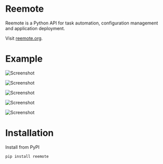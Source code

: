 # Reemote 

Reemote is a Python API for task automation, configuration management and application deployment.

Visit [reemote.org](https://reemote.org/).

# Example

![Screenshot](docs/source/gui/Screenshot_20250921_203424.png)

![Screenshot](docs/source/gui/Screenshot_20250921_203907.png)

![Screenshot](docs/source/gui/Screenshot_20250921_204117.png)

![Screenshot](docs/source/gui/Screenshot_20250921_204130.png)

![Screenshot](docs/source/gui/Screenshot_20250921_204140.png)


# Installation

Install from PyPI 

```bash
pip install reemote
```
